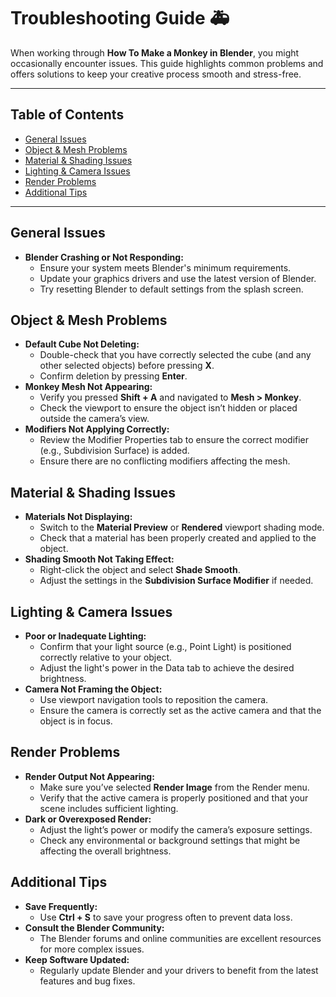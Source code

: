 # Troubleshooting Guide 🚑

When working through **How To Make a Monkey in Blender**, you might occasionally encounter issues. This guide highlights common problems and offers solutions to keep your creative process smooth and stress-free.

---

## Table of Contents
- [General Issues](#general-issues)
- [Object & Mesh Problems](#object-mesh-problems)
- [Material & Shading Issues](#material-shading-issues)
- [Lighting & Camera Issues](#lighting-camera-issues)
- [Render Problems](#render-problems)
- [Additional Tips](#additional-tips)

---

## General Issues
- **Blender Crashing or Not Responding:**  
  - Ensure your system meets Blender's minimum requirements.
  - Update your graphics drivers and use the latest version of Blender.
  - Try resetting Blender to default settings from the splash screen.

## Object & Mesh Problems
- **Default Cube Not Deleting:**  
  - Double-check that you have correctly selected the cube (and any other selected objects) before pressing **X**.
  - Confirm deletion by pressing **Enter**.
- **Monkey Mesh Not Appearing:**  
  - Verify you pressed **Shift + A** and navigated to **Mesh > Monkey**.
  - Check the viewport to ensure the object isn’t hidden or placed outside the camera’s view.
- **Modifiers Not Applying Correctly:**  
  - Review the Modifier Properties tab to ensure the correct modifier (e.g., Subdivision Surface) is added.
  - Ensure there are no conflicting modifiers affecting the mesh.

## Material & Shading Issues
- **Materials Not Displaying:**  
  - Switch to the **Material Preview** or **Rendered** viewport shading mode.
  - Check that a material has been properly created and applied to the object.
- **Shading Smooth Not Taking Effect:**  
  - Right-click the object and select **Shade Smooth**.
  - Adjust the settings in the **Subdivision Surface Modifier** if needed.

## Lighting & Camera Issues
- **Poor or Inadequate Lighting:**  
  - Confirm that your light source (e.g., Point Light) is positioned correctly relative to your object.
  - Adjust the light's power in the Data tab to achieve the desired brightness.
- **Camera Not Framing the Object:**  
  - Use viewport navigation tools to reposition the camera.
  - Ensure the camera is correctly set as the active camera and that the object is in focus.

## Render Problems
- **Render Output Not Appearing:**  
  - Make sure you’ve selected **Render Image** from the Render menu.
  - Verify that the active camera is properly positioned and that your scene includes sufficient lighting.
- **Dark or Overexposed Render:**  
  - Adjust the light’s power or modify the camera’s exposure settings.
  - Check any environmental or background settings that might be affecting the overall brightness.

## Additional Tips
- **Save Frequently:**  
  - Use **Ctrl + S** to save your progress often to prevent data loss.
- **Consult the Blender Community:**  
  - The Blender forums and online communities are excellent resources for more complex issues.
- **Keep Software Updated:**  
  - Regularly update Blender and your drivers to benefit from the latest features and bug fixes.